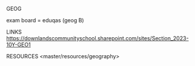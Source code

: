 GEOG

exam board = eduqas (geog B)

LINKS
    https://downlandscommunityschool.sharepoint.com/sites/Section_2023-10Y-GEO1

RESOURCES
   <master/resources/geography>
